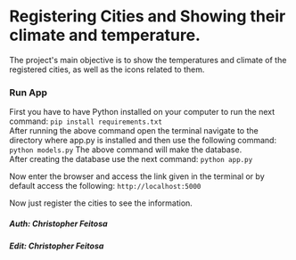# Registering Cities and Showing their climate and temperature.
The project's main objective is to show the temperatures and climate of the registered cities, as well as the icons related to them.
<br>
### Run App
First you have to have Python installed on your computer to run the next command:
```pip install requirements.txt```
<br>
After running the above command open the terminal navigate to the directory where app.py is installed and then use the following command:
```python models.py```
The above command will make the database.
<br>
After creating the database use the next command:
```python app.py```

Now enter the browser and access the link given in the terminal or by default access the following:
```http://localhost:5000```
<br>

Now just register the cities to see the information.

##### Auth: Christopher Feitosa
##### Edit: Christopher Feitosa

